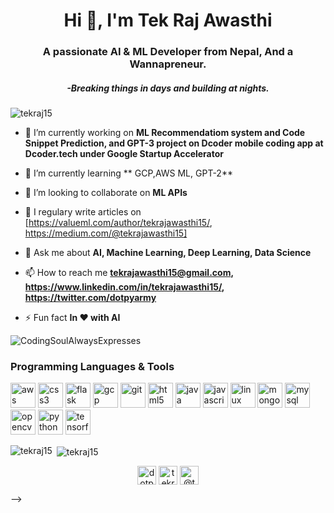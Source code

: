 <h1 align="center">Hi 👋, I'm Tek Raj Awasthi</h1>
<h3 align="center">A passionate AI & ML Developer from Nepal, And a Wannapreneur.</h3>
<h5 align="center"><i> -Breaking things in days and building at nights.</i></h3>

<p align="left"> <img src="https://komarev.com/ghpvc/?username=tekraj15" alt="tekraj15" /> </p>

- 🔭 I’m currently working on  **ML Recommendatiom system and Code Snippet Prediction, and GPT-3 project on Dcoder mobile coding app at Dcoder.tech under Google Startup Accelerator**

- 🌱 I’m currently learning ** GCP,AWS ML, GPT-2**

- 👯 I’m looking to collaborate on **ML APIs**

- 📝 I regulary write articles on [https://valueml.com/author/tekrajawasthi15/, https://medium.com/@tekrajawasthi15]

- 💬 Ask me about **AI, Machine Learning, Deep Learning, Data Science**

- 📫 How to reach me **tekrajawasthi15@gmail.com, https://www.linkedin.com/in/tekrajawasthi15/, https://twitter.com/dotpyarmy**

- ⚡ Fun fact **In ❤️ with AI**

![CodingSoulAlwaysExpresses](https://user-images.githubusercontent.com/38464224/92307298-15136b00-efb3-11ea-8e34-7a310dda6749.jpg)


### Programming Languages & Tools
<!-- BLOG-POST-LIST:START -->
<!-- BLOG-POST-LIST:END --><p align="left"><img src="https://devicons.github.io/devicon/devicon.git/icons/amazonwebservices/amazonwebservices-original-wordmark.svg" alt="aws" width="40" height="40"/> <img src="https://devicons.github.io/devicon/devicon.git/icons/css3/css3-original-wordmark.svg" alt="css3" width="40" height="40"/>  <img src="https://www.vectorlogo.zone/logos/pocoo_flask/pocoo_flask-icon.svg" alt="flask" width="40" height="40"/> <img src="https://www.vectorlogo.zone/logos/google_cloud/google_cloud-icon.svg" alt="gcp" width="40" height="40"/> <img src="https://www.vectorlogo.zone/logos/git-scm/git-scm-icon.svg" alt="git" width="40" height="40"/> <img src="https://devicons.github.io/devicon/devicon.git/icons/html5/html5-original-wordmark.svg" alt="html5" width="40" height="40"/> <img src="https://devicons.github.io/devicon/devicon.git/icons/java/java-original-wordmark.svg" alt="java" width="40" height="40"/> <img src="https://devicons.github.io/devicon/devicon.git/icons/javascript/javascript-original.svg" alt="javascript" width="40" height="40"/> <img src="https://devicons.github.io/devicon/devicon.git/icons/linux/linux-original.svg" alt="linux" width="40" height="40"/> <img src="https://devicons.github.io/devicon/devicon.git/icons/mongodb/mongodb-original-wordmark.svg" alt="mongodb" width="40" height="40"/> <img src="https://devicons.github.io/devicon/devicon.git/icons/mysql/mysql-original-wordmark.svg" alt="mysql" width="40" height="40"/> <img src="https://www.vectorlogo.zone/logos/opencv/opencv-icon.svg" alt="opencv" width="40" height="40"/> <img src="https://devicons.github.io/devicon/devicon.git/icons/python/python-original.svg" alt="python" width="40" height="40"/> <img src="https://www.vectorlogo.zone/logos/tensorflow/tensorflow-icon.svg" alt="tensorflow" width="40" height="40"/></p><p><img align="left" src="https://github-readme-stats.vercel.app/api/top-langs/?username=tekraj15&layout=compact&hide=html" alt="tekraj15" /></p>

<p>&nbsp;<img align="center" src="https://github-readme-stats.vercel.app/api?username=tekraj15&show_icons=true" alt="tekraj15" /></p>

<p align="center">
<a href="https://twitter.com/dotpyarmy" target="blank"><img align="center" src="https://cdn.jsdelivr.net/npm/simple-icons@3.0.1/icons/twitter.svg" alt="dotpyarmy" height="30" width="30" /></a>
<a href="https://linkedin.com/in/tekrajawasthi15" target="blank"><img align="center" src="https://cdn.jsdelivr.net/npm/simple-icons@3.0.1/icons/linkedin.svg" alt="tekrajawasthi15" height="30" width="30" /></a>
<a href="https://medium.com/@tekrajawasthi15" target="blank"><img align="center" src="https://cdn.jsdelivr.net/npm/simple-icons@3.0.1/icons/medium.svg" alt="@tekrajawasthi15" height="30" width="30" /></a>
</p>
-->
